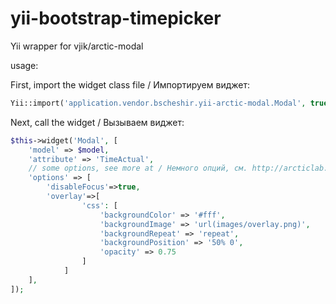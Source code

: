 yii-bootstrap-timepicker
========================

Yii wrapper for vjik/arctic-modal

usage:

First, import the widget class file / Импортируем виджет:

```php
Yii::import('application.vendor.bscheshir.yii-arctic-modal.Modal', true);
```

Next, call the widget / Вызываем виджет:

```php
$this->widget('Modal', [
    'model' => $model,
    'attribute' => 'TimeActual',
    // some options, see more at / Немного опций, см. http://arcticlab.ru/arcticmodal/#docs
    'options' => [
        'disableFocus'=>true,
        'overlay'=>[
                'css': [
                    'backgroundColor' => '#fff',
                    'backgroundImage' => 'url(images/overlay.png)',
                    'backgroundRepeat' => 'repeat',
                    'backgroundPosition' => '50% 0',
                    'opacity' => 0.75
                ]
            ]
    ],
]);
```

